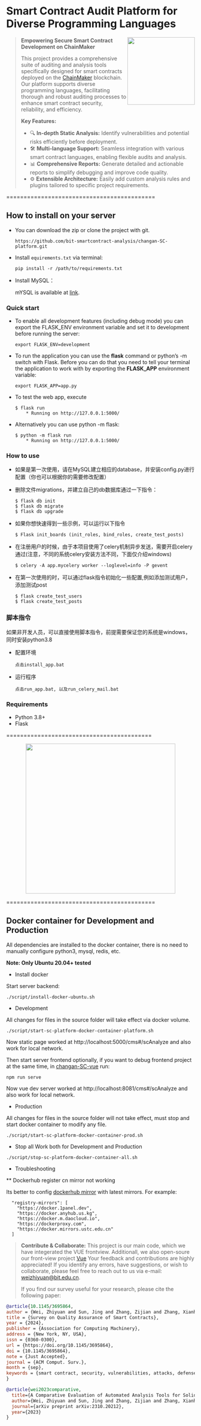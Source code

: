# Smart Contract Audit Platform for Diverse Programming Languages

<p>
<img align="right" width="180"  src="./media/post/poster_sc.jpg"> 
</p>

> **Empowering Secure Smart Contract Development on ChainMaker**  
>
> This project provides a comprehensive suite of auditing and analysis tools specifically designed for smart contracts deployed on the [ChainMaker](https://chainmaker.org.cn) blockchain. Our platform supports diverse programming languages, facilitating thorough and robust auditing processes to enhance smart contract security, reliability, and efficiency.
> 
> **Key Features:**
>
> - 🔍 **In-depth Static Analysis:** Identify vulnerabilities and potential risks efficiently before deployment.
> - 🛠️ **Multi-language Support:** Seamless integration with various smart contract languages, enabling flexible audits and analysis.
> - 📊 **Comprehensive Reports:** Generate detailed and actionable reports to simplify debugging and improve code quality.
> - ⚙️ **Extensible Architecture:** Easily add custom analysis rules and plugins tailored to specific project requirements.

===========================================
## How to install on your server

* You can download the zip or clone the project with git.

    `https://github.com/bit-smartcontract-analysis/changan-SC-platform.git`

* Install `equirements.txt` via terminal: 

    `pip install -r /path/to/requirements.txt`

* Install MySQL：

    mYSQL is available at [link](https://dev.mysql.com/downloads/mysql/).


### Quick start

* To enable all development features (including debug mode) you can export the FLASK_ENV environment variable and set it to development before running the server:

    `export FLASK_ENV=development`

* To run the application you can use the **flask** command or python’s -m switch with Flask. Before you can do that you need to tell your terminal the application to work with by exporting the **FLASK_APP** environment variable:

    `export FLASK_APP=app.py`

* To test the web app, execute

    ``` Shell
    $ flask run
        * Running on http://127.0.0.1:5000/
    ```

* Alternatively you can use python -m flask:
    ``` Shell
    $ python -m flask run
        * Running on http://127.0.0.1:5000/
    ```
### How to use

* 如果是第一次使用，请在MySQL建立相应的database，并安装config.py进行配置（你也可以根据你的需要修改配置）

* 删除文件migrations，并建立自己的db数据库通过一下指令：
    ``` Shell
   $ flask db init
   $ flask db migrate
   $ flask db upgrade
    ```

* 如果你想快速得到一些示例，可以运行以下指令
    ``` Shell
    $ Flask init_boards (init_roles, bind_roles, create_test_posts)
    ```

* 在注册用户的时候，由于本项目使用了celery机制异步发送，需要开启celery通过(注意，不同的系统celery安装方法不同，下面仅介绍windows)
    ``` Shell
    $ celery -A app.mycelery worker --loglevel=info -P gevent
    ```

* 在第一次使用的时，可以通过flask指令初始化一些配置,例如添加测试用户，添加测试post
    ``` Shell
    $ flask create_test_users 
    $ flask create_test_posts
    ``` 
 
### 脚本指令
  如果非开发人员，可以直接使用脚本指令，前提需要保证您的系统是windows，同时安装python3.8
* 配置环境
  ```
  点击install_app.bat
  ```
* 运行程序
  ```
  点击run_app.bat, 以及run_celery_mail.bat
  ```

### Requirements

* Python 3.8+
* Flask

==========================================

<p style="text-align: center;">
  <img width="400" src="./media/post/F-478-479.png">
</p>

===========================================
## Docker container for Development and Production

All dependencies are installed to the docker container, there is no need to manually configure python3, mysql, redis, etc.

**Note: Only Ubuntu 20.04+ tested**

* Install docker

Start server backend:

```
./script/install-docker-ubuntu.sh
```
* Development

All changes for files in the source folder will take effect via docker volume. 

```
./script/start-sc-platform-docker-container-platform.sh
```

Now static page worked at http://localhost:5000/cms#/scAnalyze and also work for local network.

Then start server frontend optionally, if you want to debug frontend project at the same time, in [changan-SC-vue](https://github.com/bit-smartcontract-analysis/changan-SC-vue) run:

```
npm run serve
```

Now vue dev server worked at http://localhost:8081/cms#/scAnalyze and also work for local network.


* Production 


All changes for files in the source folder will not take effect, must stop and start docker container to modify any file.

```
./script/start-sc-platform-docker-container-prod.sh
```

* Stop all 
Work both for Development and Production 

```
./script/stop-sc-platform-docker-container-all.sh
```

* Troubleshooting

** Dockerhub register cn mirror not working

Its better to config [dockerhub mirror](https://docs.docker.com/docker-hub/image-library/mirror/) with latest mirrors. For example:

```
  "registry-mirrors": [
    "https://docker.1panel.dev",
    "https://docker.anyhub.us.kg",
    "https://docker.m.daocloud.io",
    "https://dockerproxy.com",
    "https://docker.mirrors.ustc.edu.cn"
  ]
```

> **Contribute & Collaborate:**
> This project is our main code, which we have integerated the VUE frontview. Additionall, we also open-soure our front-view project [Vue](https://github.com/bit-smartcontract-analysis/changan-SC-vue)
> Your feedback and contributions are highly appreciated! If you identify any errors, have suggestions, or wish to collaborate, please feel free to reach out to us via e-mail: [weizhiyuan@bit.edu.cn](mailto:weizhiyuan@bit.edu.cn).  
>
> If you find our survey useful for your research, please cite the following paper:

```bibtex
@article{10.1145/3695864,
author = {Wei, Zhiyuan and Sun, Jing and Zhang, Zijian and Zhang, Xianhao and Yang, Xiaoxuan and Zhu, Liehuang},
title = {Survey on Quality Assurance of Smart Contracts},
year = {2024},
publisher = {Association for Computing Machinery},
address = {New York, NY, USA},
issn = {0360-0300},
url = {https://doi.org/10.1145/3695864},
doi = {10.1145/3695864},
note = {Just Accepted},
journal = {ACM Comput. Surv.},
month = {sep},
keywords = {smart contract, security, vulnerabilities, attacks, defenses}
}

@article{wei2023comparative,
  title={A Comparative Evaluation of Automated Analysis Tools for Solidity Smart Contracts},
  author={Wei, Zhiyuan and Sun, Jing and Zhang, Zijian and Zhang, Xianhao and Li, Meng and Zhu, Liehuang},
  journal={arXiv preprint arXiv:2310.20212},
  year={2023}
}
```
